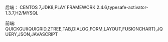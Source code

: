后端：
CENTOS 7,JDK8,PLAY FRAMEWORK 2.4.6,typesafe-activator-1.3.7,H2/MYSQL

前端:
QUICKGUI(QUIGRID,ZTREE,TAB,DIALOG,FORM,LAYOUT,FUSIONCHART),JQUERY,JSON,JAVASCRIPT
